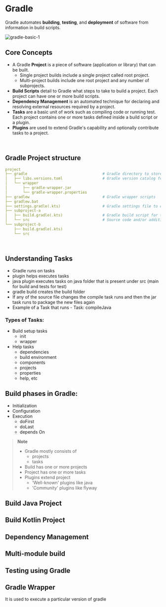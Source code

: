 # Gradle

Gradle automates **building**, **testing**, and **deployment** of software from information in build scripts.

![gradle-basic-1](https://github.com/arunav-b/gradle/assets/44658033/3c5fcd99-4c86-4e0b-b85c-deac4f409fce)

## Core Concepts

- A Gradle **Project** is a piece of software (application or library) that can be built.
  - Single project builds include a single project called root project.
  - Multi-project builds include one root project and any number of subprojects. 
- **Build Scripts** detail to Gradle what steps to take to build a project. Each project can have one or more build scripts.
- **Dependency Management** is an automated technique for declaring and resolving external resources required by a project.
- **Tasks** are a basic unit of work such as compiling code or running test. Each project contains one or more tasks defined inside a build script or a plugin.
- **Plugins** are used to extend Gradle's capability and optionally contribute tasks to a project.

<br>

## Gradle Project structure

```yaml
project
├── gradle                                  # Gradle directory to store wrapper files and more                 
│   ├── libs.versions.toml                  # Gradle version catalog for dependency management
│   └── wrapper
│       ├── gradle-wrapper.jar
│       └── gradle-wrapper.properties
├── gradlew                                 # Gradle wrapper scripts
├── gradlew.bat                         
├── settings.gradle(.kts)                   # Gradle settings file to define a root project name and subprojects
├── subproject-a
│   ├── build.gradle(.kts)                  # Gradle build script for the subproject
│   └── src                                 # Source code and/or additional files for the projects
└── subproject-b
    ├── build.gradle(.kts)              
    └── src                             
```

<br>
 
## Understanding Tasks
- Gradle runs on tasks
- plugin helps executes tasks
- java plugin executes tasks on java folder that is present under src (main for build and tests for test)
- gradle build creates the build folder
- If any of the source file changes the compile task runs and then the jar task runs to package the new files again
- Example of a Task that runs -
  Task: compileJava
### Types of Tasks:
- Build setup tasks
  - init
  - wrapper
- Help tasks
  - dependencies
  - build environment
  - components
  - projects
  - properties
  - help, etc
## Build phases in Gradle:
- Initialization
- Configuration
- Execution
  - doFirst
  - doLast
  - depends On
> **Note**
>
> - Gradle mostly consists of
>   - projects
>   - tasks
> - Build has one or more projects
> - Project has one or more tasks
> - Plugins extend project
>   - 'Well-known' plugins like java
>   - 'Community' plugins like flyway
## Build Java Project
## Build Kotlin Project
## Dependency Management
## Multi-module build
## Testing using Gradle
## Gradle Wrapper
It is used to execute a particular version of gradle
